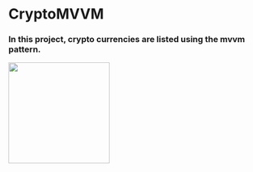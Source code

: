 # CryptoMVVM

### In this project, crypto currencies are listed using the mvvm pattern.

<img src="https://user-images.githubusercontent.com/72145206/159582512-5c1261f8-076b-4441-82bd-09cb9772c4ba.png" width="200">
